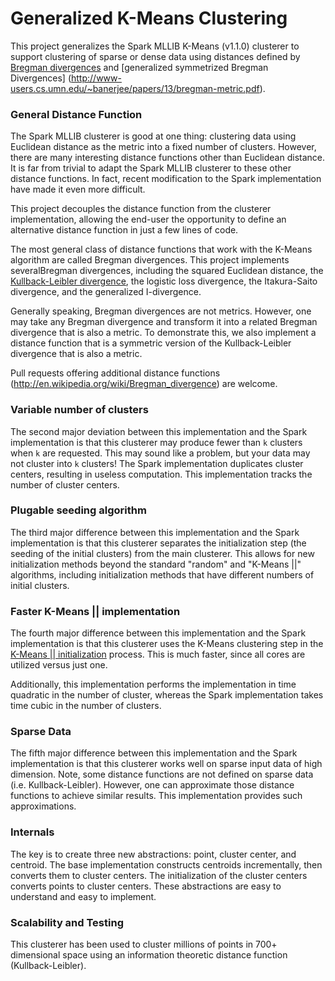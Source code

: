 Generalized K-Means Clustering
=============================

This project generalizes the Spark MLLIB K-Means (v1.1.0) clusterer to support clustering of sparse
or dense data using distances defined by
[Bregman divergences](http://www.cs.utexas.edu/users/inderjit/public_papers/bregmanclustering_jmlr.pdf) and
[generalized symmetrized Bregman Divergences] (http://www-users.cs.umn.edu/~banerjee/papers/13/bregman-metric.pdf).


### General Distance Function 

The Spark MLLIB clusterer is good at one thing: clustering data using Euclidean distance as the metric into
a fixed number of clusters.  However, there are many interesting distance functions other than Euclidean distance.
It is far from trivial to adapt the Spark MLLIB clusterer to these other distance functions. In fact, recent
modification to the Spark implementation have made it even more difficult.

This project decouples the distance function from the clusterer implementation, allowing the end-user the opportunity
to define an alternative distance function in just a few lines of code.

The most general class of distance functions that work with the K-Means algorithm are called Bregman divergences.
This project implements severalBregman divergences, including the squared Euclidean distance,
the [Kullback-Leibler divergence](http://en.wikipedia.org/wiki/Kullback%E2%80%93Leibler_divergence),
the logistic loss divergence, the Itakura-Saito divergence, and the generalized I-divergence.

Generally speaking, Bregman divergences are not metrics. However, one may take any Bregman divergence
and transform it into a related Bregman divergence that is also a metric. To demonstrate this, we
also implement a distance function that is a symmetric version of the Kullback-Leibler divergence
that is also a metric.

Pull requests offering additional distance functions (http://en.wikipedia.org/wiki/Bregman_divergence) are welcome.

### Variable number of clusters

The second major deviation between this implementation and the Spark implementation is that this clusterer may produce
fewer than `k` clusters when `k` are requested.  This may sound like a problem, but your data may not cluster into `k` clusters!
The Spark implementation duplicates cluster centers, resulting in useless computation.  This implementation
tracks the number of cluster centers. 

### Plugable seeding algorithm

The third major difference between this implementation and the Spark implementation is that this clusterer
separates the initialization step (the seeding of the initial clusters) from the main clusterer.
This allows for new initialization methods beyond the standard "random" and "K-Means ||" algorithms,
including initialization methods that have different numbers of initial clusters.

### Faster K-Means || implementation  

The fourth major difference between this implementation and the Spark implementation is that this clusterer
uses the K-Means clustering step in the [K-Means || initialization](http://theory.stanford.edu/~sergei/papers/vldb12-kmpar.pdf) process.
This is much faster, since all cores are utilized versus just one.

Additionally, this implementation performs the implementation in time quadratic in the number of cluster, whereas the Spark implementation takes time cubic in the number of clusters.

### Sparse Data

The fifth major difference between this implementation and the Spark implementation is that this clusterer
works well on sparse input data of high dimension.  Note, some distance functions are not defined on
sparse data (i.e. Kullback-Leibler).  However, one can approximate those distance functions to
achieve similar results.  This implementation provides such approximations.

### Internals

The key is to create three new abstractions: point, cluster center, and centroid.  The base implementation constructs
centroids incrementally, then converts them to cluster centers.  The initialization of the cluster centers converts
points to cluster centers.  These abstractions are easy to understand and easy to implement.

### Scalability and Testing

This clusterer has been used to cluster millions of points in 700+ dimensional space using an information theoretic distance
function (Kullback-Leibler). 




